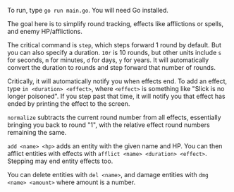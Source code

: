 To run, type `go run main.go`. You will need Go installed.

The goal here is to simplify round tracking, effects like afflictions or spells,
and enemy HP/afflictions.

The critical command is `step`, which steps forward 1 round by default. But you
can also specify a duration. `10r` is 10 rounds, but other units include `s` for
seconds, `m` for minutes, `d` for days, `y` for years. It will automatically
convert the duration to rounds and step forward that number of rounds.

Critically, it will automatically notify you when effects end. To add an effect,
type `in <duration> <effect>`, where `<effect>` is something like "Slick is no longer
poisoned". If you step past that time, it will notify you that effect has ended
by printing the effect to the screen.

`normalize` subtracts the current round number from all effects, essentially
bringing you back to round "1", with the relative effect round numbers remaining
the same.

`add <name> <hp>` adds an entity with the given name and HP. You can then
afflict entities with effects with `afflict <name> <duration> <effect>`.
Stepping may end entity effects too.

You can delete entities with `del <name>`, and damage entities with `dmg <name>
<amount>` where amount is a number.
